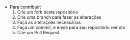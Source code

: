- Para contribuir:
    1. Crie um fork deste repositório
    2. Crie uma branch para fazer as alterações
    3. Faça as alterações necessárias
    4. Faça um commit, e envie para seu repositório remoto
    5. Crie um Pull Request


